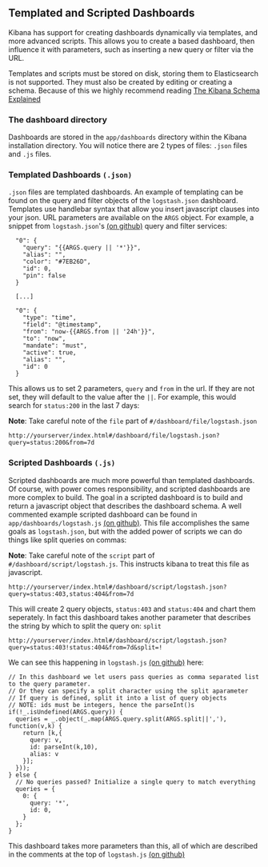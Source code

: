 ## Templated and Scripted Dashboards

Kibana has support for creating dashboards dynamically via templates, and more advanced scripts. This allows you to create a based dashboard, then influence it with parameters, such as inserting a new query or filter via the URL.

Templates and scripts must be stored on disk, storing them to Elasticsearch is not supported. They must also be created by editing or creating a schema. Because of this we highly recommend reading [The Kibana Schema Explained](http://linktotheschema)

### The dashboard directory

Dashboards are stored in the `app/dashboards` directory within the Kibana installation directory. You will notice there are 2 types of files: `.json` files and `.js` files.


### Templated Dashboards `(.json)`

`.json` files are templated dashboards. An example of templating can be found on the query and filter objects of the `logstash.json` dashboard. Templates use handlebar syntax that allow you insert javascript clauses into your json. URL parameters are available on the `ARGS` object. For example, a snippet from `logstash.json`'s [(on github)](https://github.com/elasticsearch/kibana/blob/master/src/app/dashboards/logstash.json) query and filter services:

```
  "0": {
    "query": "{{ARGS.query || '*'}}",
    "alias": "",
    "color": "#7EB26D",
    "id": 0,
    "pin": false
  }

  [...]

  "0": {
    "type": "time",
    "field": "@timestamp",
    "from": "now-{{ARGS.from || '24h'}}",
    "to": "now",
    "mandate": "must",
    "active": true,
    "alias": "",
    "id": 0
  }
```

This allows us to set 2 parameters, `query` and `from` in the url. If they are not set, they will default to the value after the `||`. For example, this would search for `status:200` in the last 7 days:

**Note**: Take careful note of the `file` part of `#/dashboard/file/logstash.json`

```
http://yourserver/index.html#/dashboard/file/logstash.json?query=status:200&from=7d
```

### Scripted Dashboards `(.js)`

Scripted dashboards are much more powerful than templated dashboards. Of course, with power comes responsibility, and scripted dashboards are more complex to build. The goal in a scripted dashboard is to build and return a javascript object that describes the dashboard schema. A well commented example scripted dashboard can be found in `app/dashboards/logstash.js` [(on github)](https://github.com/elasticsearch/kibana/blob/master/src/app/dashboards/logstash.js). This file accomplishes the same goals as `logstash.json`, but with the added power of scripts we can do things like split queries on commas:

**Note**: Take careful note of the `script` part of `#/dashboard/script/logstash.js`. This instructs kibana to treat this file as javascript.

```
http://yourserver/index.html#/dashboard/script/logstash.json?query=status:403,status:404&from=7d
```

This will create 2 query objects, `status:403` and `status:404` and chart them seperately. In fact this dashboard takes another parameter that describes the string by which to split the query on: `split`

```
http://yourserver/index.html#/dashboard/script/logstash.json?query=status:403!status:404&from=7d&split=!
```

We can see this happening in `logstash.js` [(on github)](https://github.com/elasticsearch/kibana/blob/master/src/app/dashboards/logstash.js) here:

```
// In this dashboard we let users pass queries as comma separated list to the query parameter.
// Or they can specify a split character using the split aparameter
// If query is defined, split it into a list of query objects
// NOTE: ids must be integers, hence the parseInt()s
if(!_.isUndefined(ARGS.query)) {
  queries = _.object(_.map(ARGS.query.split(ARGS.split||','), function(v,k) {
    return [k,{
      query: v,
      id: parseInt(k,10),
      alias: v
    }];
  }));
} else {
  // No queries passed? Initialize a single query to match everything
  queries = {
    0: {
      query: '*',
      id: 0,
    }
  };
}

```

This dashboard takes more parameters than this, all of which are described in the comments at the top of `logstash.js` [(on github)](https://github.com/elasticsearch/kibana/blob/master/src/app/dashboards/logstash.js)
